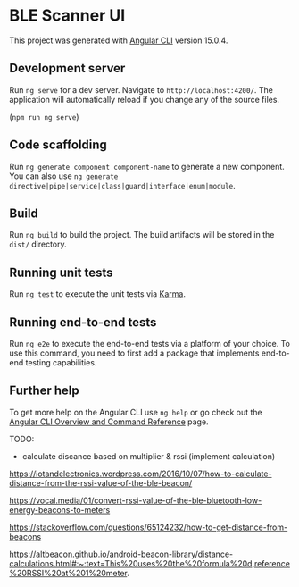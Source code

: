# BLE Scanner UI 

This project was generated with [Angular CLI](https://github.com/angular/angular-cli) version 15.0.4.

## Development server

Run `ng serve` for a dev server. Navigate to `http://localhost:4200/`. The application will automatically reload if you change any of the source files.

(`npm run ng serve`)

## Code scaffolding

Run `ng generate component component-name` to generate a new component. You can also use `ng generate directive|pipe|service|class|guard|interface|enum|module`.

## Build

Run `ng build` to build the project. The build artifacts will be stored in the `dist/` directory.

## Running unit tests

Run `ng test` to execute the unit tests via [Karma](https://karma-runner.github.io).

## Running end-to-end tests

Run `ng e2e` to execute the end-to-end tests via a platform of your choice. To use this command, you need to first add a package that implements end-to-end testing capabilities.

## Further help

To get more help on the Angular CLI use `ng help` or go check out the [Angular CLI Overview and Command Reference](https://angular.io/cli) page.


TODO:
- calculate discance based on multiplier & rssi (implement calculation)


https://iotandelectronics.wordpress.com/2016/10/07/how-to-calculate-distance-from-the-rssi-value-of-the-ble-beacon/

https://vocal.media/01/convert-rssi-value-of-the-ble-bluetooth-low-energy-beacons-to-meters

https://stackoverflow.com/questions/65124232/how-to-get-distance-from-beacons

https://altbeacon.github.io/android-beacon-library/distance-calculations.html#:~:text=This%20uses%20the%20formula%20d,reference%20RSSI%20at%201%20meter.
